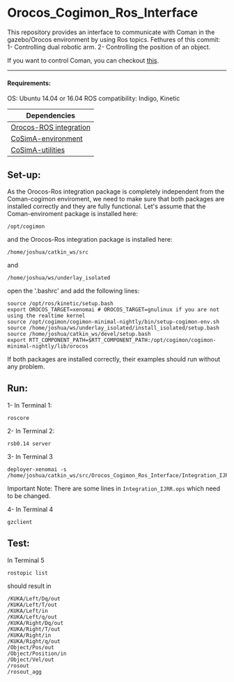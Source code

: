 # Orocos_Cogimon_Ros_Interface

This repository provides an interface to communicate  with Coman in the gazebo/Orocos environment by using Ros topics.  Fethures of this commit: 1- Controlling dual robotic arm. 2- Controlling the position of an object.

If you want to control Coman, you can checkout [this](https://github.com/cogimon/Orocos_Cogimon_Ros_Interface/tree/b7c195a874ea28af50a5fe3c7d46bfd57ddca725).

---

#### Requirements:

OS: Ubuntu 14.04 or 16.04
ROS compatibility: Indigo, Kinetic

| Dependencies  |
| ------------- |
| [Orocos-ROS integration](https://github.com/orocos/rtt_ros_integration)         |
| [CoSimA-environment](http://cogimon.github.io/runtime/gettingstarted.html)  |
| [CoSimA-utilities](https://github.com/cogimon/cosima-utilities) |


## Set-up:

As the Orocos-Ros integration package is completely independent from the Coman-cogimon enviroment, we need to make sure that both packages are installed correctly and they are fully functional. 
Let's assume that the  Coman-enviroment package is installed here:
```
/opt/cogimon
```
and the Orocos-Ros integration package is installed here:
```
/home/joshua/catkin_ws/src
```
and
```
/home/joshua/ws/underlay_isolated
```

open the '.bashrc' and add the following lines:

```
source /opt/ros/kinetic/setup.bash
export OROCOS_TARGET=xenomai # OROCOS_TARGET=gnulinux if you are not using the realtime kernel
source /opt/cogimon/cogimon-minimal-nightly/bin/setup-cogimon-env.sh
source /home/joshua/ws/underlay_isolated/install_isolated/setup.bash
source /home/joshua/catkin_ws/devel/setup.bash
export RTT_COMPONENT_PATH=$RTT_COMPONENT_PATH:/opt/cogimon/cogimon-minimal-nightly/lib/orocos
```
If  both packages are installed correctly, their examples should run without any problem.

## Run:

1- In Terminal 1:

```
roscore
```

2- In Terminal 2:
```
rsb0.14 server
```

3- In Terminal 3
```
deployer-xenomai -s /home/joshua/catkin_ws/src/Orocos_Cogimon_Ros_Interface/Integration_IJRR.ops
```
Important Note: There are some lines in ```Integration_IJRR.ops``` which need to be changed. 

4- In Terminal 4

```
gzclient
```

## Test:

In Terminal 5
```
rostopic list 
```

should result in
```
/KUKA/Left/Dq/out
/KUKA/Left/T/out
/KUKA/Left/in
/KUKA/Left/q/out
/KUKA/Right/Dq/out
/KUKA/Right/T/out
/KUKA/Right/in
/KUKA/Right/q/out
/Object/Pos/out
/Object/Position/in
/Object/Vel/out
/rosout
/rosout_agg
```

